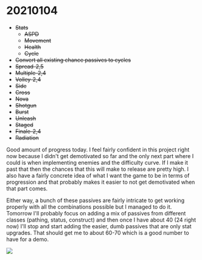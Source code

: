 <!--
title: 20210104
-->

# 20210104

* ~~Stats~~
  * ~~ASPD~~
  * ~~Movement~~
  * ~~Health~~
  * ~~Cycle~~
* ~~Convert all existing chance passives to cycles~~
* ~~Spread-2,5~~
* ~~Multiple-2,4~~
* ~~Volley-2,4~~
* ~~Side~~
* ~~Cross~~
* ~~Nova~~
* ~~Shotgun~~
* ~~Burst~~
* ~~Unleash~~
* ~~Staged~~
* ~~Finale-2,4~~
* ~~Radiation~~

Good amount of progress today. I feel fairly confident in this project right now because I didn't get demotivated so far and the only next part where I could is when implementing enemies and the
difficulty curve. If I make it past that then the chances that this will make to release are pretty high. I also have a fairly concrete idea of what I want the game to be in terms of progression and
that probably makes it easier to not get demotivated when that part comes.

Either way, a bunch of these passives are fairly intricate to get working properly with all the combinations possible but I managed to do it.
Tomorrow I'll probably focus on adding a mix of passives from different classes (pathing, status, construct) and then once I have about 40 (24 right now) I'll stop and start adding
the easier, dumb passives that are only stat upgrades. That should get me to about 60-70 which is a good number to have for a demo.

<img class="center" src="https://i.imgur.com/mKUnhOw.png"></img>
